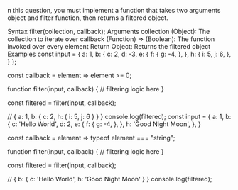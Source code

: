 n this question, you must implement a function that takes two arguments object and filter function, then returns a filtered object.

Syntax
filter(collection, callback);
Arguments
collection (Object): The collection to iterate over
callback (Function) => (Boolean): The function invoked over every element
Return
Object: Returns the filtered object
Examples
const input = {
  a: 1,
  b: {
    c: 2,
    d: -3,
    e: {
      f: {
        g: -4,
      },
    },
    h: {
      i: 5,
      j: 6,
    },
  }
};

const callback = element => element >= 0;

function filter(input, callback) {
  // filtering logic here
}

const filtered = filter(input, callback);

// { a: 1, b: { c: 2, h: { i: 5, j: 6 } } }
console.log(filtered);
const input = {
  a: 1,
  b: {
    c: 'Hello World',
    d: 2,
    e: {
      f: {
        g: -4,
      },
    },
    h: 'Good Night Moon',
  },
}

const callback = element => typeof element === "string";

function filter(input, callback) {
  // filtering logic here
}

const filtered = filter(input, callback);

// { b: { c: 'Hello World', h: 'Good Night Moon' } } 
console.log(filtered);